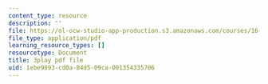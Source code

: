 ```yaml
---
content_type: resource
description: ''
file: https://ol-ocw-studio-app-production.s3.amazonaws.com/courses/16-687-private-pilot-ground-school-january-iap-2019/1ebe9893cd0a84d509ca001354335706_shHvE6yV4IM.pdf
file_type: application/pdf
learning_resource_types: []
resourcetype: Document
title: 3play pdf file
uid: 1ebe9893-cd0a-84d5-09ca-001354335706
---
```

